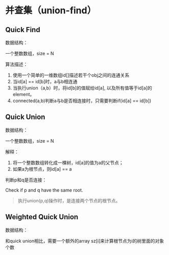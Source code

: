 # 并查集（union-find）

## Quick Find

数据结构：

一个整数数组，size = N

算法描述：

1. 使用一个简单的一维数组id[]描述若干个obj之间的连通关系
2. 当id[a] == id[b]时，a与b相连通
3. 当执行union（a,b）时，将id[b]的值赋给id[a], 以及所有值等于id[a]的element。
4. connected(a,b)判断a与b是否相连接时，只需要判断if(id[a] == id[b])

## Quick Union

数据结构：

一个整数数组，size = N

解释：

1. 将一个整数数组转化成一棵树，id[a]的值为a的父节点；
2. 如果a为根节点，则id[a] == a 

判断p和q是否连接：

Check if p and q have the same root.

> 执行union(p,q)操作时，是连接两个节点的根节点。 



## Weighted Quick Union

数据结构：

和quick union相比，需要一个额外的array sz[i]来计算根节点为i的树里面的对象个数

